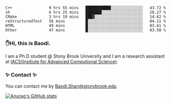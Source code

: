 <!--START_SECTION:waka-->

```text
C++                9 hrs 55 mins   ███████████░░░░░░░░░░░░░░   43.72 %
sh                 6 hrs 25 mins   ███████░░░░░░░░░░░░░░░░░░   28.27 %
CMake              3 hrs 19 mins   ███▓░░░░░░░░░░░░░░░░░░░░░   14.62 %
reStructuredText   56 mins         █░░░░░░░░░░░░░░░░░░░░░░░░   04.11 %
HTML               49 mins         █░░░░░░░░░░░░░░░░░░░░░░░░   03.61 %
Other              47 mins         █░░░░░░░░░░░░░░░░░░░░░░░░   03.50 %
```

<!--END_SECTION:waka-->

### ✋Hi, this is Baodi. 

I am a Ph.D student @ Stony Brook University and I am a research assistant at [IACS(Insitiute for Advanced Computional Science)](https://iacs.stonybrook.edu/).

### ✨ Contact ✨

You can contact me by [Baodi.Shan@stonybrook.edu](mailto:Baodi.Shan@stonybrook.edu)

[![Anurag's GitHub stats](https://github-readme-stats.vercel.app/api?username=lwshanbd&theme=jolly&show_icons=true&count_private=true&include_all_commits=true)](https://github.com/anuraghazra/github-readme-stats)



<!--
**lwshanbd/lwshanbd** is a ✨ _special_ ✨ repository because its `README.md` (this file) appears on your GitHub profile.

Here are some ideas to get you started:

- 🔭 I’m currently working on ...
- 🌱 I’m currently learning ...
- 👯 I’m looking to collaborate on ...
- 🤔 I’m looking for help with ...
- 💬 Ask me about ...
- 📫 How to reach me: ...
- 😄 Pronouns: ...
- ⚡ Fun fact: ...
-->
